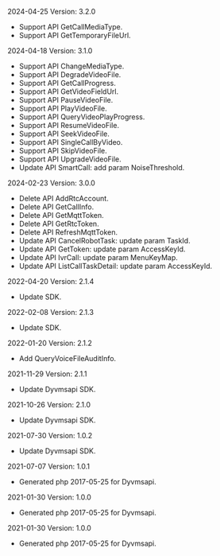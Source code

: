 2024-04-25 Version: 3.2.0
- Support API GetCallMediaType.
- Support API GetTemporaryFileUrl.


2024-04-18 Version: 3.1.0
- Support API ChangeMediaType.
- Support API DegradeVideoFile.
- Support API GetCallProgress.
- Support API GetVideoFieldUrl.
- Support API PauseVideoFile.
- Support API PlayVideoFile.
- Support API QueryVideoPlayProgress.
- Support API ResumeVideoFile.
- Support API SeekVideoFile.
- Support API SingleCallByVideo.
- Support API SkipVideoFile.
- Support API UpgradeVideoFile.
- Update API SmartCall: add param NoiseThreshold.


2024-02-23 Version: 3.0.0
- Delete API AddRtcAccount.
- Delete API GetCallInfo.
- Delete API GetMqttToken.
- Delete API GetRtcToken.
- Delete API RefreshMqttToken.
- Update API CancelRobotTask: update param TaskId.
- Update API GetToken: update param AccessKeyId.
- Update API IvrCall: update param MenuKeyMap.
- Update API ListCallTaskDetail: update param AccessKeyId.


2022-04-20 Version: 2.1.4
- Update SDK.

2022-02-08 Version: 2.1.3
- Update SDK.

2022-01-20 Version: 2.1.2
- Add QueryVoiceFileAuditInfo.

2021-11-29 Version: 2.1.1
- Update Dyvmsapi SDK.

2021-10-26 Version: 2.1.0
- Update Dyvmsapi SDK.

2021-07-30 Version: 1.0.2
- Update Dyvmsapi SDK.

2021-07-07 Version: 1.0.1
- Generated php 2017-05-25 for Dyvmsapi.

2021-01-30 Version: 1.0.0
- Generated php 2017-05-25 for Dyvmsapi.

2021-01-30 Version: 1.0.0
- Generated php 2017-05-25 for Dyvmsapi.

